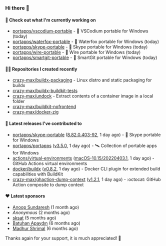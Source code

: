 ### Hi there 👋

#### 👷 Check out what I'm currently working on

- [portapps/vscodium-portable](https://github.com/portapps/vscodium-portable) - 🚀 VSCodium portable for Windows (today)
- [portapps/waterfox-portable](https://github.com/portapps/waterfox-portable) - 🚀 Waterfox portable for Windows  (today)
- [portapps/skype-portable](https://github.com/portapps/skype-portable) - 🚀 Skype portable for Windows  (today)
- [portapps/wire-portable](https://github.com/portapps/wire-portable) - 🚀 Wire portable for Windows (today)
- [portapps/smartgit-portable](https://github.com/portapps/smartgit-portable) - 🚀 SmartGit portable for Windows  (today)

#### 👨‍💻 Repositories I created recently

- [crazy-max/buildx-packaging](https://github.com/crazy-max/buildx-packaging) - Linux distro and static packaging for buildx
- [crazy-max/buildx-buildkit-tests](https://github.com/crazy-max/buildx-buildkit-tests)
- [crazy-max/undock](https://github.com/crazy-max/undock) - Extract contents of a container image in a local folder
- [crazy-max/buildkit-nofrontend](https://github.com/crazy-max/buildkit-nofrontend)
- [crazy-max/docker-zig](https://github.com/crazy-max/docker-zig)

#### 🚀 Latest releases I've contributed to

- [portapps/skype-portable](https://github.com/portapps/skype-portable) ([8.82.0.403-92](https://github.com/portapps/skype-portable/releases/tag/8.82.0.403-92), 1 day ago) - 🚀 Skype portable for Windows 
- [portapps/portapps](https://github.com/portapps/portapps) ([v3.5.0](https://github.com/portapps/portapps/releases/tag/v3.5.0), 1 day ago) - 🛰 Collection of portable apps for Windows
- [actions/virtual-environments](https://github.com/actions/virtual-environments) ([macOS-10.15/20220403.1](https://github.com/actions/virtual-environments/releases/tag/macOS-10.15%2F20220403.1), 1 day ago) - GitHub Actions virtual environments
- [docker/buildx](https://github.com/docker/buildx) ([v0.8.2](https://github.com/docker/buildx/releases/tag/v0.8.2), 1 day ago) - Docker CLI plugin for extended build capabilities with BuildKit
- [crazy-max/ghaction-dump-context](https://github.com/crazy-max/ghaction-dump-context) ([v1.2.1](https://github.com/crazy-max/ghaction-dump-context/releases/tag/v1.2.1), 1 day ago) - :octocat: GitHub Action composite to dump context

#### ❤️ Latest sponsors
- [Anoop Sundaresh](https://github.com/theryecatcher) (1 month ago)
- _Anonymous_ (2 months ago)
- [sksat](https://github.com/sksat) (5 months ago)
- [Batuhan Apaydın](https://github.com/developer-guy) (6 months ago)
- [Madhur Shrimal](https://github.com/shrimalmadhur) (6 months ago)

Thanks again for your support, it is much appreciated! 🙏
